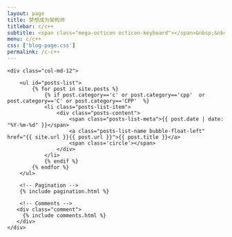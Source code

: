 ```yaml
---
layout: page
title: 梦想成为架构师
titlebar: c/c++
subtitle: <span class="mega-octicon octicon-keyboard"></span>&nbsp;&nbsp; 一步一步往上爬.
menu: c/c++
css: ['blog-page.css']
permalink: /c-c++
---
```


<div class="row">

    <div class="col-md-12">

        <ul id="posts-list">
            {% for post in site.posts %}
                {% if post.category=='c' or post.category=='cpp'  or  post.category=='C' or post.category=='CPP'  %}
                <li class="posts-list-item">
                    <div class="posts-content">
                        <span class="posts-list-meta">{{ post.date | date: "%Y-%m-%d" }}</span>
                        <a class="posts-list-name bubble-float-left" href="{{ site.url }}{{ post.url }}">{{ post.title }}</a>
                        <span class='circle'></span>
                    </div>
                </li>
                {% endif %}
            {% endfor %}
        </ul> 

        <!-- Pagination -->
        {% include pagination.html %}

        <!-- Comments -->
       <div class="comment">
         {% include comments.html %}
       </div>
    </div>

</div>
<script>
    $(document).ready(function(){

        // Enable bootstrap tooltip
        $("body").tooltip({ selector: '[data-toggle=tooltip]' });

    });
</script>
